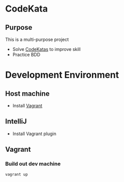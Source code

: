 # CodeKata

## Purpose

This is a multi-purpose project

* Solve [CodeKatas](http://codekata.com/) to improve skill
* Practice BDD


# Development Environment

## Host machine

* Install [Vagrant](https://www.vagrantup.com/downloads.html)

## IntelliJ

* Install Vagrant plugin

## Vagrant

### Build out dev machine

`vagrant up`
